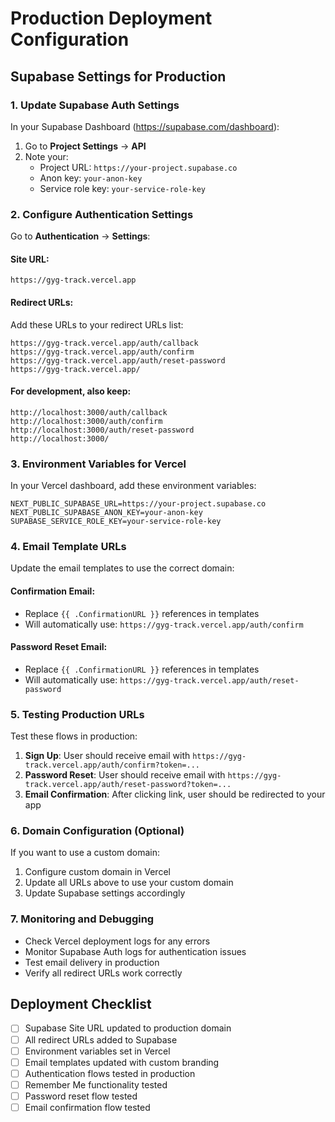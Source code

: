 # Production Deployment Configuration

## Supabase Settings for Production

### 1. Update Supabase Auth Settings

In your Supabase Dashboard (https://supabase.com/dashboard):

1. Go to **Project Settings** → **API**
2. Note your:
   - Project URL: `https://your-project.supabase.co`
   - Anon key: `your-anon-key`
   - Service role key: `your-service-role-key`

### 2. Configure Authentication Settings

Go to **Authentication** → **Settings**:

#### Site URL:
```
https://gyg-track.vercel.app
```

#### Redirect URLs:
Add these URLs to your redirect URLs list:
```
https://gyg-track.vercel.app/auth/callback
https://gyg-track.vercel.app/auth/confirm
https://gyg-track.vercel.app/auth/reset-password
https://gyg-track.vercel.app/
```

#### For development, also keep:
```
http://localhost:3000/auth/callback
http://localhost:3000/auth/confirm
http://localhost:3000/auth/reset-password
http://localhost:3000/
```

### 3. Environment Variables for Vercel

In your Vercel dashboard, add these environment variables:

```env
NEXT_PUBLIC_SUPABASE_URL=https://your-project.supabase.co
NEXT_PUBLIC_SUPABASE_ANON_KEY=your-anon-key
SUPABASE_SERVICE_ROLE_KEY=your-service-role-key
```

### 4. Email Template URLs

Update the email templates to use the correct domain:

#### Confirmation Email:
- Replace `{{ .ConfirmationURL }}` references in templates
- Will automatically use: `https://gyg-track.vercel.app/auth/confirm`

#### Password Reset Email:
- Replace `{{ .ConfirmationURL }}` references in templates  
- Will automatically use: `https://gyg-track.vercel.app/auth/reset-password`

### 5. Testing Production URLs

Test these flows in production:

1. **Sign Up**: User should receive email with `https://gyg-track.vercel.app/auth/confirm?token=...`
2. **Password Reset**: User should receive email with `https://gyg-track.vercel.app/auth/reset-password?token=...`
3. **Email Confirmation**: After clicking link, user should be redirected to your app

### 6. Domain Configuration (Optional)

If you want to use a custom domain:

1. Configure custom domain in Vercel
2. Update all URLs above to use your custom domain
3. Update Supabase settings accordingly

### 7. Monitoring and Debugging

- Check Vercel deployment logs for any errors
- Monitor Supabase Auth logs for authentication issues
- Test email delivery in production
- Verify all redirect URLs work correctly

## Deployment Checklist

- [ ] Supabase Site URL updated to production domain
- [ ] All redirect URLs added to Supabase
- [ ] Environment variables set in Vercel
- [ ] Email templates updated with custom branding
- [ ] Authentication flows tested in production
- [ ] Remember Me functionality tested
- [ ] Password reset flow tested
- [ ] Email confirmation flow tested
